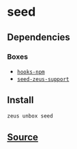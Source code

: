 
seed 
====================




## Dependencies
### Boxes
* [`hooks-npm`](hooks-npm.md)
* [`seed-zeus-support`](seed-zeus-support.md)




## Install
```bash
zeus unbox seed
```












## [Source](https://github.com/liquidapps-io/zeus-sdk/tree/master/boxes/groups/seeds/seed)
